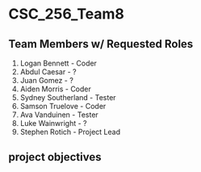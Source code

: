 # CSC_256_Team8

## Team Members w/ Requested Roles
1. Logan Bennett - Coder
2. Abdul Caesar - ?
3. Juan Gomez - ?
4. Aiden Morris - Coder
5. Sydney Southerland - Tester
6. Samson Truelove - Coder
7. Ava Vanduinen - Tester
8. Luke Wainwright - ?
9. Stephen Rotich - Project Lead 
    
## project objectives

